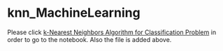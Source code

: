 # knn_MachineLearning
Please click [k-Nearest Neighbors Algorithm for Classification Problem](https://github.com/azeemkhadam/knn_MachineLearning/blob/main/knn_Machine%20Learning.ipynb) in order to go to the notebook. Also the file is added above.
